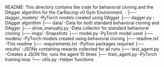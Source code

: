 README:
This directory contains the code for behavioral cloning and the DAgger algorithm for
the CarRacing-v0 Gym Environment.
.
├── dagger_models/     -PyTorch models created using DAgger
├── dagger.py          -DAgger algorithm
├── data/              -Data for both standard behavioral cloning and DAgger
├── drive_manually.py  -Data collector for standard behavioral cloning
├── imgs/              -Snapshots
├── model.py           -PyTorch model used
├── models/            -PyTorch models created using behavioral cloning
├── readme.txt         -This readme
├── requirements.txt   -Python packages required
├── results/           -JSONs containing rewards collected for all runs
├── test_agent.py      -Creates a JSON file; runs the agent 15 times
├── train_agent.py     -PyTorch training loop
└── utils.py           -Helper functions


